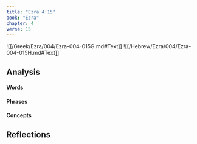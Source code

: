 ```yaml
---
title: "Ezra 4:15"
book: "Ezra"
chapter: 4
verse: 15
---
```

![[/Greek/Ezra/004/Ezra-004-015G.md#Text]]
![[/Hebrew/Ezra/004/Ezra-004-015H.md#Text]]

## Analysis

#### Words

#### Phrases

#### Concepts

## Reflections
